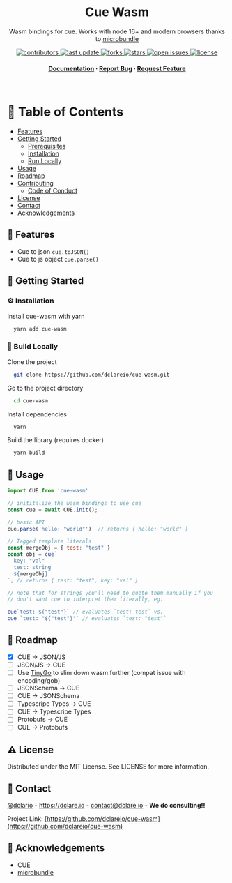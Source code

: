 <div align="center">

  <h1>Cue Wasm</h1>

  <p>
    Wasm bindings for cue. Works with node 16+ and modern browsers thanks to <a href="https://github.com/developit/microbundle">microbundle</a>
  </p>


<!-- Badges -->
<p>
  <a href="https://github.com/dclareio/cue-wasm/graphs/contributors">
    <img src="https://img.shields.io/github/contributors/dclareio/cue-wasm" alt="contributors" />
  </a>
  <a href="">
    <img src="https://img.shields.io/github/last-commit/dclareio/cue-wasm" alt="last update" />
  </a>
  <a href="https://github.com/dclareio/cue-wasm/network/members">
    <img src="https://img.shields.io/github/forks/dclareio/cue-wasm" alt="forks" />
  </a>
  <a href="https://github.com/dclareio/cue-wasm/stargazers">
    <img src="https://img.shields.io/github/stars/dclareio/cue-wasm" alt="stars" />
  </a>
  <a href="https://github.com/dclareio/cue-wasm/issues/">
    <img src="https://img.shields.io/github/issues/dclareio/cue-wasm" alt="open issues" />
  </a>
  <a href="https://github.com/dclareio/cue-wasm/blob/master/LICENSE">
    <img src="https://img.shields.io/github/license/dclareio/cue-wasm.svg" alt="license" />
  </a>
</p>

<h4>
    <a href="https://github.com/dclareio/cue-wasm">Documentation</a>
  <span> · </span>
    <a href="https://github.com/dclareio/cue-wasm/issues/">Report Bug</a>
  <span> · </span>
    <a href="https://github.com/dclareio/cue-wasm/issues/">Request Feature</a>
  </h4>
</div>

<br />

<!-- Table of Contents -->
# :notebook_with_decorative_cover: Table of Contents

- [Features](#dart-features)
- [Getting Started](#toolbox-getting-started)
  * [Prerequisites](#bangbang-prerequisites)
  * [Installation](#gear-installation)
  * [Run Locally](#running-run-locally)
- [Usage](#eyes-usage)
- [Roadmap](#compass-roadmap)
- [Contributing](#wave-contributing)
  * [Code of Conduct](#scroll-code-of-conduct)
- [License](#warning-license)
- [Contact](#handshake-contact)
- [Acknowledgements](#gem-acknowledgements)


<!-- Features -->
## :dart: Features

- Cue to json `cue.toJSON()`
- Cue to js object `cue.parse()`

## 	:toolbox: Getting Started

### :gear: Installation

Install cue-wasm with yarn

```bash
  yarn add cue-wasm
```

<!-- Run Locally -->
### :running: Build Locally

Clone the project

```bash
  git clone https://github.com/dclareio/cue-wasm.git
```

Go to the project directory

```bash
  cd cue-wasm
```

Install dependencies

```bash
  yarn
```

Build the library (requires docker)

```bash
  yarn build
```


<!-- Usage -->
## :eyes: Usage

```javascript
import CUE from 'cue-wasm'

// inititalize the wasm bindings to use cue
const cue = await CUE.init();

// basic API
cue.parse('hello: "world"')  // returns { hello: "world" }

// Tagged template literals
const mergeObj = { test: "test" }
const obj = cue`
  key: "val"
  test: string
  ${mergeObj}
`; // returns { test: "test", key: "val" }

// note that for strings you'll need to quote them manually if you
// don't want cue to interpret them literally, eg.

cue`test: ${"test"}` // evaluates `test: test` vs.
cue `test: "${"test"}"` // evaluates `test: "test"`
```

<!-- Roadmap -->
## :compass: Roadmap

* [x] CUE -> JSON/JS
* [ ] JSON/JS -> CUE
* [ ] Use [TinyGo](https://tinygo.org/) to slim down wasm further (compat issue with encoding/gob)
* [ ] JSONSchema -> CUE
* [ ] CUE -> JSONSchema
* [ ] Typescripe Types -> CUE
* [ ] CUE -> Typescripe Types
* [ ] Protobufs -> CUE
* [ ] CUE -> Protobufs

<!-- Contributing -->
<!-- ## :wave: Contributing

<a href="https://github.com/dclareio/cue-wasm/graphs/contributors">
  <img src="https://contrib.rocks/image?repo=dclareio/cue-wasm" />
</a>


Contributions are always welcome!

See `contributing.md` for ways to get started. -->


<!-- Code of Conduct -->
<!-- ### :scroll: Code of Conduct

Please read the [Code of Conduct](https://github.com/dclareio/cue-wasm/blob/master/CODE_OF_CONDUCT.md) -->


<!-- License -->
## :warning: License

Distributed under the MIT License. See LICENSE for more information.


<!-- Contact -->
## :handshake: Contact

[@dclario](https://twitter.com/dclareio) - https://dclare.io - contact@dclare.io - **We do consulting!!**

Project Link: [https://github.com/dclareio/cue-wasm](https://github.com/dclareio/cue-wasm)

<!-- Acknowledgments -->
## :gem: Acknowledgements

 - [CUE](https://github.com/cue-lang/cue)
 - [microbundle](https://github.com/developit/microbundle)
